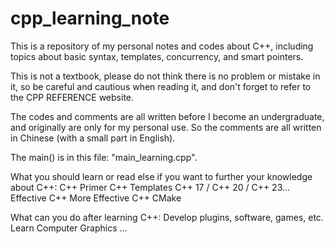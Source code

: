# cpp_learning_note
This is a repository of my personal notes and codes about C++, including topics about basic syntax, templates, concurrency, and smart pointers.

This is not a textbook, please do not think there is no problem or mistake in it, so be careful and cautious when reading it, and don't forget to refer to the CPP REFERENCE website.

The codes and comments are all written before I become an undergraduate, and originally are only for my personal use. So the comments are all written in Chinese (with a small part in English).

The main() is in this file: "main_learning.cpp".

What you should learn or read else if you want to further your knowledge about C++:
    C++ Primer
    C++ Templates
    C++ 17 / C++ 20 / C++ 23...
    Effective C++
    More Effective C++
    CMake
    
What can you do after learning C++:
    Develop plugins, software, games, etc.
    Learn Computer Graphics
    ...
